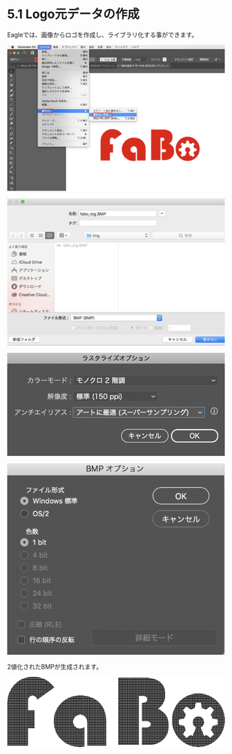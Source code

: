 # 5.1 Logo元データの作成

Eagleでは、画像からロゴを作成し、ライブラリ化する事ができます。

![](./img/logo001.png)

![](./img/logo002.png)

![](./img/logo003.png)

![](./img/logo004.png)

2値化されたBMPが生成されます。

![](./img/fabo_log.BMP)

